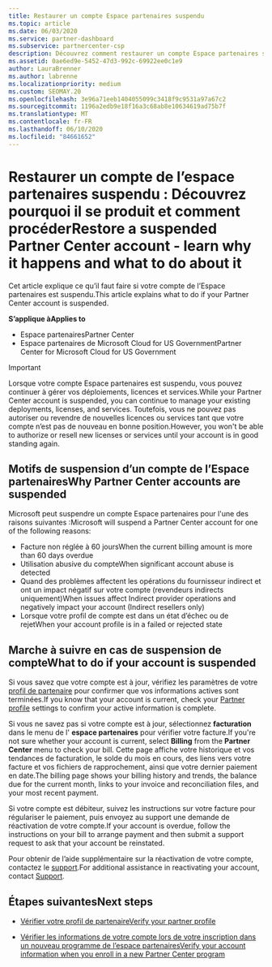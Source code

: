 ```yaml
---
title: Restaurer un compte Espace partenaires suspendu
ms.topic: article
ms.date: 06/03/2020
ms.service: partner-dashboard
ms.subservice: partnercenter-csp
description: Découvrez comment restaurer un compte Espace partenaires suspendu, pourquoi un compte peut être suspendu et comment utiliser votre compte pendant la suspension.
ms.assetid: 0ae6ed9e-5452-47d3-992c-69922ee0c1e9
author: LauraBrenner
ms.author: labrenne
ms.localizationpriority: medium
ms.custom: SEOMAY.20
ms.openlocfilehash: 3e96a71eeb1404055099c3418f9c9531a97a67c2
ms.sourcegitcommit: 1196a2edb9e18f16a3c68ab8e10634619ad75b7f
ms.translationtype: MT
ms.contentlocale: fr-FR
ms.lasthandoff: 06/10/2020
ms.locfileid: "84661652"
---
```

# <a name="restore-a-suspended-partner-center-account---learn-why-it-happens-and-what-to-do-about-it"></a><span data-ttu-id="8b134-103">Restaurer un compte de l’espace partenaires suspendu : Découvrez pourquoi il se produit et comment procéder</span><span class="sxs-lookup"><span data-stu-id="8b134-103">Restore a suspended Partner Center account - learn why it happens and what to do about it</span></span>

<span data-ttu-id="8b134-104">Cet article explique ce qu’il faut faire si votre compte de l’Espace partenaires est suspendu.</span><span class="sxs-lookup"><span data-stu-id="8b134-104">This article explains what to do if your Partner Center account is suspended.</span></span>

<span data-ttu-id="8b134-105">**S’applique à**</span><span class="sxs-lookup"><span data-stu-id="8b134-105">**Applies to**</span></span>

-  <span data-ttu-id="8b134-106">Espace partenaires</span><span class="sxs-lookup"><span data-stu-id="8b134-106">Partner Center</span></span>
-  <span data-ttu-id="8b134-107">Espace partenaires de Microsoft Cloud for US Government</span><span class="sxs-lookup"><span data-stu-id="8b134-107">Partner Center for Microsoft Cloud for US Government</span></span>


> [!IMPORTANT]  
> <span data-ttu-id="8b134-108">Lorsque votre compte Espace partenaires est suspendu, vous pouvez continuer à gérer vos déploiements, licences et services.</span><span class="sxs-lookup"><span data-stu-id="8b134-108">While your Partner Center account is suspended, you can continue to manage your existing deployments, licenses, and services.</span></span> <span data-ttu-id="8b134-109">Toutefois, vous ne pouvez pas autoriser ou revendre de nouvelles licences ou services tant que votre compte n’est pas de nouveau en bonne position.</span><span class="sxs-lookup"><span data-stu-id="8b134-109">However, you won't be able to authorize or resell new licenses or services until your account is in good standing again.</span></span>

## <a name="why-partner-center-accounts-are-suspended"></a><span data-ttu-id="8b134-110">Motifs de suspension d’un compte de l’Espace partenaires</span><span class="sxs-lookup"><span data-stu-id="8b134-110">Why Partner Center accounts are suspended</span></span>

<span data-ttu-id="8b134-111">Microsoft peut suspendre un compte Espace partenaires pour l'une des raisons suivantes :</span><span class="sxs-lookup"><span data-stu-id="8b134-111">Microsoft will suspend a Partner Center account for one of the following reasons:</span></span>

- <span data-ttu-id="8b134-112">Facture non réglée à 60 jours</span><span class="sxs-lookup"><span data-stu-id="8b134-112">When the current billing amount is more than 60 days overdue</span></span> 
- <span data-ttu-id="8b134-113">Utilisation abusive du compte</span><span class="sxs-lookup"><span data-stu-id="8b134-113">When significant account abuse is detected</span></span>
- <span data-ttu-id="8b134-114">Quand des problèmes affectent les opérations du fournisseur indirect et ont un impact négatif sur votre compte (revendeurs indirects uniquement)</span><span class="sxs-lookup"><span data-stu-id="8b134-114">When issues affect Indirect provider operations and negatively impact your account (Indirect resellers only)</span></span>
- <span data-ttu-id="8b134-115">Lorsque votre profil de compte est dans un état d’échec ou de rejet</span><span class="sxs-lookup"><span data-stu-id="8b134-115">When your account profile is in a failed or rejected state</span></span>

## <a name="what-to-do-if-your-account-is-suspended"></a><span data-ttu-id="8b134-116">Marche à suivre en cas de suspension de compte</span><span class="sxs-lookup"><span data-stu-id="8b134-116">What to do if your account is suspended</span></span>

<span data-ttu-id="8b134-117">Si vous savez que votre compte est à jour, vérifiez les paramètres de votre [profil de partenaire](https://partner.microsoft.com/pcv/accountsettings/partnerprofile) pour confirmer que vos informations actives sont terminées.</span><span class="sxs-lookup"><span data-stu-id="8b134-117">If you know that your account is current, check your [Partner profile](https://partner.microsoft.com/pcv/accountsettings/partnerprofile) settings to confirm your active information is complete.</span></span> 

<span data-ttu-id="8b134-118">Si vous ne savez pas si votre compte est à jour, sélectionnez **facturation** dans le menu de l' **espace partenaires** pour vérifier votre facture.</span><span class="sxs-lookup"><span data-stu-id="8b134-118">If you're not sure whether your account is current, select **Billing** from the **Partner Center** menu to check your bill.</span></span> <span data-ttu-id="8b134-119">Cette page affiche votre historique et vos tendances de facturation, le solde du mois en cours, des liens vers votre facture et vos fichiers de rapprochement, ainsi que votre dernier paiement en date.</span><span class="sxs-lookup"><span data-stu-id="8b134-119">The billing page shows your billing history and trends, the balance due for the current month, links to your invoice and reconciliation files, and your most recent payment.</span></span>

<span data-ttu-id="8b134-120">Si votre compte est débiteur, suivez les instructions sur votre facture pour régulariser le paiement, puis envoyez au support une demande de réactivation de votre compte.</span><span class="sxs-lookup"><span data-stu-id="8b134-120">If your account is overdue, follow the instructions on your bill to arrange payment and then submit a support request to ask that your account be reinstated.</span></span> 

<span data-ttu-id="8b134-121">Pour obtenir de l’aide supplémentaire sur la réactivation de votre compte, contactez le [support](https://partner.microsoft.com/dashboard/support/csp/servicerequests/create).</span><span class="sxs-lookup"><span data-stu-id="8b134-121">For additional assistance in reactivating your account, contact [Support](https://partner.microsoft.com/dashboard/support/csp/servicerequests/create).</span></span>

## <a name="next-steps"></a><span data-ttu-id="8b134-122">Étapes suivantes</span><span class="sxs-lookup"><span data-stu-id="8b134-122">Next steps</span></span>

- [<span data-ttu-id="8b134-123">Vérifier votre profil de partenaire</span><span class="sxs-lookup"><span data-stu-id="8b134-123">Verify your partner profile</span></span>](update-your-partner-profile.md)

- [<span data-ttu-id="8b134-124">Vérifier les informations de votre compte lors de votre inscription dans un nouveau programme de l’espace partenaires</span><span class="sxs-lookup"><span data-stu-id="8b134-124">Verify your account information when you enroll in a new Partner Center program</span></span>](verification-responses.md)
